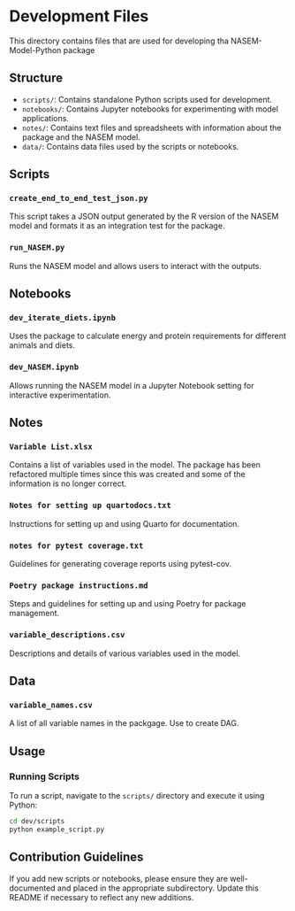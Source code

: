 # Development Files

This directory contains files that are used for developing tha NASEM-Model-Python package


## Structure
- `scripts/`: Contains standalone Python scripts used for development.
- `notebooks/`: Contains Jupyter notebooks for experimenting with model applications.
- `notes/`: Contains text files and spreadsheets with information about the package and the NASEM model.
- `data/`: Contains data files used by the scripts or notebooks.


## Scripts
### `create_end_to_end_test_json.py`

This script takes a JSON output generated by the R version of the NASEM model and formats it as an integration test for the package.

### `run_NASEM.py`

Runs the NASEM model and allows users to interact with the outputs.


## Notebooks
### `dev_iterate_diets.ipynb`
Uses the package to calculate energy and protein requirements for different animals and diets.

### `dev_NASEM.ipynb`
Allows running the NASEM model in a Jupyter Notebook setting for interactive experimentation.


## Notes
### `Variable List.xlsx`
Contains a list of variables used in the model. The package has been refactored multiple times since this was created and some of the information is no longer correct.

### `Notes for setting up quartodocs.txt`
Instructions for setting up and using Quarto for documentation.

### `notes for pytest coverage.txt`
Guidelines for generating coverage reports using pytest-cov.

### `Poetry package instructions.md`
Steps and guidelines for setting up and using Poetry for package management.

### `variable_descriptions.csv`
Descriptions and details of various variables used in the model.


## Data
### `variable_names.csv`
A list of all variable names in the packgage. Use to create DAG.


## Usage
### Running Scripts
To run a script, navigate to the `scripts/` directory and execute it using Python:
```sh
cd dev/scripts
python example_script.py
```


## Contribution Guidelines
If you add new scripts or notebooks, please ensure they are well-documented and placed in the appropriate subdirectory. Update this README if necessary to reflect any new additions.
